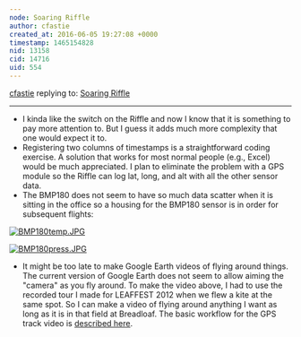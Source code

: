 ```yaml
---
node: Soaring Riffle
author: cfastie
created_at: 2016-06-05 19:27:08 +0000
timestamp: 1465154828
nid: 13158
cid: 14716
uid: 554
---
```




[cfastie](../profile/cfastie) replying to: [Soaring Riffle](../notes/cfastie/06-02-2016/soaring-riffle)

----
- I kinda like the switch on the Riffle and now I know that it is something to pay more attention to. But I guess it adds much more complexity that one would expect it to.
- Registering two columns of timestamps is a straightforward coding exercise. A solution that works for most normal people (e.g., Excel) would be much appreciated. I plan to eliminate the problem with a GPS module so the Riffle can log lat, long, and alt with all the other sensor data.
- The BMP180 does not seem to have so much data scatter when it is sitting in the office so a housing for the BMP180 sensor is in order for subsequent flights:  

[![BMP180temp.JPG](//i.publiclab.org/system/images/photos/000/016/499/medium/BMP180temp.JPG)](//i.publiclab.org/system/images/photos/000/016/499/original/BMP180temp.JPG)

[![BMP180press.JPG](//i.publiclab.org/system/images/photos/000/016/500/medium/BMP180press.JPG)](//i.publiclab.org/system/images/photos/000/016/500/original/BMP180press.JPG)

- It might be too late to make Google Earth videos of flying around things. The current version of Google Earth does not seem to allow aiming the "camera" as you fly around. To make the video above, I had to use the recorded tour I made for LEAFFEST 2012 when we flew a kite at the same spot. So I can make a video of flying around anything I want as long as it is in that field at Breadloaf. The basic workflow for the GPS track video is [described here](http://kaptery.com/article/kap-gps/).